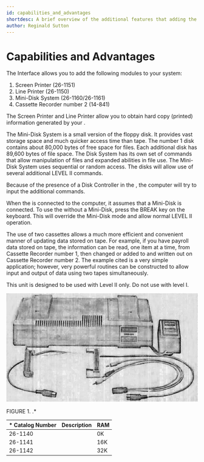 ```yaml
---
id: capabilities_and_advantages
shortdesc: A brief overview of the additional features that adding the expansion interface can do for your <span data-keyref="computer_model" />.
author: Reginald Sutton
---
```


# Capabilities and Advantages

The Interface allows you to add the following <span data-keyref="company_name" /> modules to your system:

1. Screen Printer (26-1151)
2. Line Printer (26-1150)
3. Mini-Disk System (26-1160/26-1161)
4. Cassette Recorder number 2 (14-841)

The Screen Printer and Line Printer allow you to obtain hard copy (printed) information generated by your <span data-keyref="computer_model" />.

The <span data-keyref="computer_model" /> Mini-Disk System is a small version of the floppy disk. It provides vast storage space and much quicker access time than tape. The number 1 disk contains about 80,000 bytes of free space for files. Each additional disk has 89,600 bytes of file space. The Disk System has its own set of commands that allow manipulation of files and expanded abilities in file use. The <span data-keyref="computer_model" /> Mini-Disk System uses sequential or random access. The disks will allow use of several additional LEVEL II commands.

<p><div data-class="note">Because of the presence of a Disk Controller in the <span data-keyref="peripheral_name" />, the computer will try to input the additional commands.</div></p>

When the <span data-keyref="peripheral_name" /> is connected to the computer, it assumes that a Mini-Disk is connected. To use the <span data-keyref="peripheral_name" /> without a Mini-Disk, press the BREAK key on the <span data-keyref="computer_model" /> keyboard. This will override the Mini-Disk mode and allow normal LEVEL II operation.

The use of two cassettes allows a much more efficient and convenient manner of updating data stored on tape. For example, if you have payroll data stored on tape, the information can be read, one item at a time, from Cassette Recorder number 1, then changed or added to and written out on Cassette Recorder number 2. The example cited is a very simple application; however, very powerful routines can be constructed to allow input and output of data using two tapes simultaneously.

<p><div data-class="note">This unit is designed to be used with Level II only. Do not use with level I.</div></p>

![Image](images/expansion_interface_pic.jpg)

FIGURE 1. <span data-keyref="peripheral_name" />.*

| * Catalog Number | Description | RAM |
|-----------------|-------------|-----|
| 26-1140 | <span data-keyref="computer_model" /> <span data-keyref="peripheral_name" /> | 0K |
| 26-1141 | <span data-keyref="computer_model" /> <span data-keyref="peripheral_name" /> | 16K |
| 26-1142 | <span data-keyref="computer_model" /> <span data-keyref="peripheral_name" /> | 32K |





